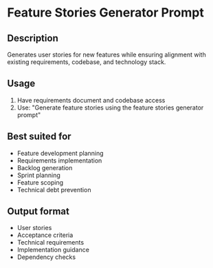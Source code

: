 # Feature Stories Generator Prompt

## Description
Generates user stories for new features while ensuring alignment with existing requirements, codebase, and technology stack.

## Usage
1. Have requirements document and codebase access
2. Use: "Generate feature stories using the feature stories generator prompt"

## Best suited for
- Feature development planning
- Requirements implementation
- Backlog generation
- Sprint planning
- Feature scoping
- Technical debt prevention

## Output format
- User stories
- Acceptance criteria
- Technical requirements
- Implementation guidance
- Dependency checks
